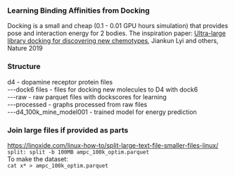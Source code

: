 ### Learning Binding Affinities from Docking 
Docking is a small and cheap (0.1 - 0.01 GPU hours simulation) that provides pose and interaction energy for 2 bodies. 
The inspiration paper: [Ultra-large library docking for discovering new chemotypes](https://www.nature.com/articles/s41586-019-0917-9), Jiankun Lyi and others, Nature 2019

### Structure
d4 - dopamine receptor protein files  
---dock6 files - files for docking new molecules to D4 with dock6  
---raw         - raw parquet files with dockscores for learning  
---processed   - graphs processed from raw files  
---d4_100k_mine_model001 - trained model for energy prediction  

### Join large files if provided as parts
https://linoxide.com/linux-how-to/split-large-text-file-smaller-files-linux/  
```split: split -b 100MB ampc_100k_optim.parquet```  
To make the dataset:  
```cat x* > ampc_100k_optim.parquet```  
